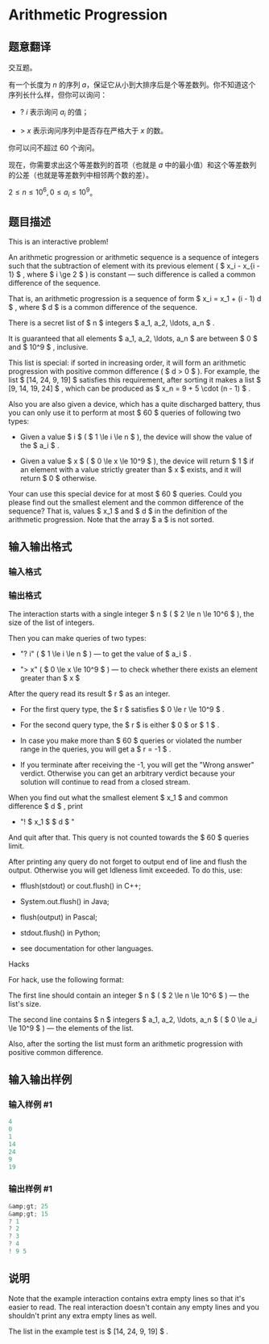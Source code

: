 # Arithmetic Progression

## 题意翻译

交互题。

有一个长度为 $n$ 的序列 $a$，保证它从小到大排序后是个等差数列。你不知道这个序列长什么样，但你可以询问：

- $?\ i$ 表示询问 $a_i$ 的值；

- $>\ x$ 表示询问序列中是否存在严格大于 $x$ 的数。

你可以问不超过 $60$ 个询问。

现在，你需要求出这个等差数列的首项（也就是 $a$ 中的最小值）和这个等差数列的公差（也就是等差数列中相邻两个数的差）。

$2\le n\le 10^6,0\le a_i\le 10^9$。

## 题目描述

This is an interactive problem!

An arithmetic progression or arithmetic sequence is a sequence of integers such that the subtraction of element with its previous element ( $ x_i - x_{i - 1} $ , where $ i \ge 2 $ ) is constant — such difference is called a common difference of the sequence.

That is, an arithmetic progression is a sequence of form $ x_i = x_1 + (i - 1) d $ , where $ d $ is a common difference of the sequence.

There is a secret list of $ n $ integers $ a_1, a_2, \ldots, a_n $ .

It is guaranteed that all elements $ a_1, a_2, \ldots, a_n $ are between $ 0 $ and $ 10^9 $ , inclusive.

This list is special: if sorted in increasing order, it will form an arithmetic progression with positive common difference ( $ d > 0 $ ). For example, the list $ [14, 24, 9, 19] $ satisfies this requirement, after sorting it makes a list $ [9, 14, 19, 24] $ , which can be produced as $ x_n = 9 + 5 \cdot (n - 1) $ .

Also you are also given a device, which has a quite discharged battery, thus you can only use it to perform at most $ 60 $ queries of following two types:

- Given a value $ i $ ( $ 1 \le i \le n $ ), the device will show the value of the $ a_i $ .

- Given a value $ x $ ( $ 0 \le x \le 10^9 $ ), the device will return $ 1 $ if an element with a value strictly greater than $ x $ exists, and it will return $ 0 $ otherwise.

Your can use this special device for at most $ 60 $ queries. Could you please find out the smallest element and the common difference of the sequence? That is, values $ x_1 $ and $ d $ in the definition of the arithmetic progression. Note that the array $ a $ is not sorted.

## 输入输出格式

### 输入格式

### 输出格式

The interaction starts with a single integer $ n $ ( $ 2 \le n \le 10^6 $ ), the size of the list of integers.

Then you can make queries of two types:

- "? i" ( $ 1 \le i \le n $ ) — to get the value of $ a_i $ .

- "> x" ( $ 0 \le x \le 10^9 $ ) — to check whether there exists an element greater than $ x $

After the query read its result $ r $ as an integer.

- For the first query type, the $ r $ satisfies $ 0 \le r \le 10^9 $ .

- For the second query type, the $ r $ is either $ 0 $ or $ 1 $ .

- In case you make more than $ 60 $ queries or violated the number range in the queries, you will get a $ r = -1 $ .

- If you terminate after receiving the -1, you will get the "Wrong answer" verdict. Otherwise you can get an arbitrary verdict because your solution will continue to read from a closed stream.

When you find out what the smallest element $ x_1 $ and common difference $ d $ , print

- "! $ x_1 $ $ d $ "

And quit after that. This query is not counted towards the $ 60 $ queries limit.

After printing any query do not forget to output end of line and flush the output. Otherwise you will get Idleness limit exceeded. To do this, use:

- fflush(stdout) or cout.flush() in C++;

- System.out.flush() in Java;

- flush(output) in Pascal;

- stdout.flush() in Python;

- see documentation for other languages.

Hacks

For hack, use the following format:

The first line should contain an integer $ n $ ( $ 2 \le n \le 10^6 $ ) — the list's size.

The second line contains $ n $ integers $ a_1, a_2, \ldots, a_n $ ( $ 0 \le a_i \le 10^9 $ ) — the elements of the list.

Also, after the sorting the list must form an arithmetic progression with positive common difference.

## 输入输出样例

### 输入样例 #1

```cpp
4
0
1
14
24
9
19

```
### 输出样例 #1

```cpp
&amp;gt; 25
&amp;gt; 15
? 1
? 2
? 3
? 4
! 9 5
```


## 说明

Note that the example interaction contains extra empty lines so that it's easier to read. The real interaction doesn't contain any empty lines and you shouldn't print any extra empty lines as well.

The list in the example test is $ [14, 24, 9, 19] $ .

